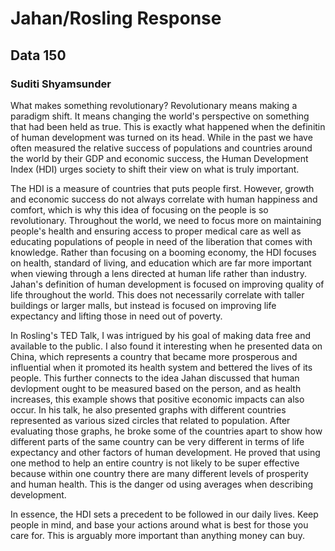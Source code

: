 # Jahan/Rosling Response 
## Data 150
### Suditi Shyamsunder 

What makes something revolutionary? Revolutionary means making a paradigm shift. It means changing the world's perspective on something that had been held as true. This is exactly what happened when the definitin of human development was turned on its head. While in the past we have often measured the relative success of populations and countries around the world by their GDP and economic success, the Human Development Index (HDI) urges society to shift their view on what is truly important. 

The HDI is a measure of countries that puts people first. However, growth and economic success do not always correlate with human happiness and comfort, which is why this idea of focusing on the people is so revolutionary. Throughout the world, we need to focus more on maintaining people's health and ensuring access to proper medical care as well as educating populations of people in need of the liberation that comes with knowledge. Rather than focusing on a booming economy, the HDI focuses on health, standard of living, and education which are far more important when viewing through a lens directed at human life rather than industry. Jahan's definition of human development is focused on improving quality of life throughout the world. This does not necessarily correlate with taller buildings or larger malls, but instead is focused on improving life expectancy and lifting those in need out of poverty. 

In Rosling's TED Talk, I was intrigued by his goal of making data free and available to the public. I also found it interesting when he presented data on China, which represents a country that became more prosperous and influential when it promoted its health system and bettered the lives of its people. This further connects to the idea Jahan discussed that human devlopment ought to be measured based on the person, and as health increases, this example shows that positive economic impacts can also occur. In his talk, he also presented graphs with different countries represented as various sized circles that related to population. After evaluating those graphs, he broke some of the countries apart to show how different parts of the same country can be very different in terms of life expectancy and other factors of human development. He proved that using one method to help an entire country is not likely to be super effective because within one country there are many different levels of prosperity and human health. This is the danger od using averages when describing development. 

In essence, the HDI sets a precedent to be followed in our daily lives. Keep people in mind, and base your actions around what is best for those you care for. This is arguably more important than anything money can buy. 


